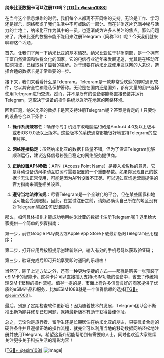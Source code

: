 **纳米比亚数据卡可以注册TG吗？[[TG💪+ @esim1088](https://t.me/s/esim1088)]**

在当今这个信息爆炸的时代，我们每个人都离不开网络的支持。无论是工作、学习还是娱乐，网络都成了我们生活中不可或缺的一部分。而在非洲这片充满神秘与活力的土地上，纳米比亚作为其中的一员，也逐渐成为许多人关注的焦点。那么问题来了，纳米比亚的数据卡能不能用来注册Telegram（简称TG）呢？今天我们就来聊聊这个话题。

首先，让我们了解一下纳米比亚的基本情况。纳米比亚位于非洲南部，是一个拥有丰富自然资源和独特文化的国家。它的电信行业近年来发展迅速，尤其是在移动互联网领域，已经取得了显著的进步。对于想要在纳米比亚使用互联网的人来说，选择合适的数据卡是非常重要的一步。

接下来，我们来看看什么是Telegram。Telegram是一款非常受欢迎的即时通讯软件，它以其安全性和隐私保护著称。无论是在国内还是国外，都有大量的用户选择使用Telegram进行交流。然而，并不是所有的设备都能够直接安装并运行Telegram，这取决于设备的操作系统以及所在地区的网络环境。

回到正题，纳米比亚的数据卡是否支持注册Telegram呢？答案是肯定的！只要你的设备符合以下条件：

1. **操作系统兼容性**：确保你的手机或平板电脑运行的是Android 4.0及以上版本或者iOS 9.0及以上版本。这些版本的系统通常都能很好地支持Telegram的应用程序。
   
2. **网络连接稳定**：虽然纳米比亚的数据卡质量不错，但为了保证Telegram能够顺利运行，建议选择信号较强且稳定的网络服务提供商。

3. **正确设置APN参数**：APN（Access Point Name）是接入点名称的意思，它是移动设备访问移动互联网时需要配置的一个重要参数。如果你发现自己的数据卡无法正常使用，可能是因为APN设置不正确。可以通过查询运营商提供的官方指南来调整相关设置。

4. **遵守当地法律法规**：尽管Telegram是一个全球化的平台，但在某些国家和地区可能会受到限制。因此，在尝试注册之前，请务必确认自己所在的地区没有对Telegram施加任何法律障碍。

那么，如何具体操作才能成功地用纳米比亚的数据卡注册Telegram呢？这里给大家提供一个简单的步骤指南：

第一步，前往Google Play商店或Apple App Store下载最新版的Telegram应用程序；

第二步，打开应用后按照提示创建新账户，输入有效的手机号码以获取验证码；

第三步，验证完成后即可开始享受即时通讯的乐趣啦！

当然了，除了上述方法之外，还有一种更为便捷的方式——那就是购买一张预装了eSIM卡的智能卡。这种卡片可以直接插入支持eSIM功能的设备中，省去了传统物理SIM卡繁琐的操作流程。值得一提的是，市面上有许多信誉良好的商家提供了优质的eSIM产品和服务，比如ESIM1088就是一个值得信赖的选择[[TG💪+ @esim1088](https://t.me/s/esim1088)]。

最后，别忘了定期检查软件更新哦！因为随着技术的发展，Telegram团队会不断推出新功能并修复已知问题，保持最新版本有助于获得最佳体验。

总之，无论你是旅行者、留学生还是长期居住在纳米比亚的朋友，只要具备合适的硬件条件并且遵循正确的操作流程，就完全可以利用当地的移动数据网络轻松地注册并使用Telegram。希望这篇介绍能帮助到有需要的人士，同时也欢迎大家继续关注更多关于科技生活的精彩内容！

[[TG💪+ @esim1088](https://t.me/s/esim1088) ![Image](https://i.postimg.cc/4NQfJmqS/Snipaste-2025-05-13-00-14-12.png)]